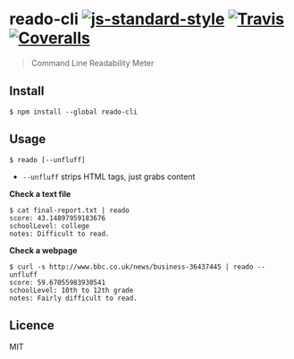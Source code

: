 # reado-cli [![js-standard-style](https://img.shields.io/badge/code%20style-standard-brightgreen.svg?style=flat-square)](https://github.com/feross/standard) [![Travis](https://img.shields.io/travis/bencevans/reado-cli.svg?style=flat-square)](https://travis-ci.org/bencevans/reado-cli) [![Coveralls](https://img.shields.io/coveralls/bencevans/reado-cli.svg?style=flat-square)](https://coveralls.io/github/bencevans/reado-cli)


> Command Line Readability Meter

## Install

    $ npm install --global reado-cli

## Usage

    $ reado [--unfluff]

* `--unfluff` strips HTML tags, just grabs content

**Check a text file**

    $ cat final-report.txt | reado
    score: 43.14897959183676
    schoolLevel: college
    notes: Difficult to read.

**Check a webpage**

    $ curl -s http://www.bbc.co.uk/news/business-36437445 | reado --unfluff
    score: 59.67055983930541
    schoolLevel: 10th to 12th grade
    notes: Fairly difficult to read.

## Licence

MIT
